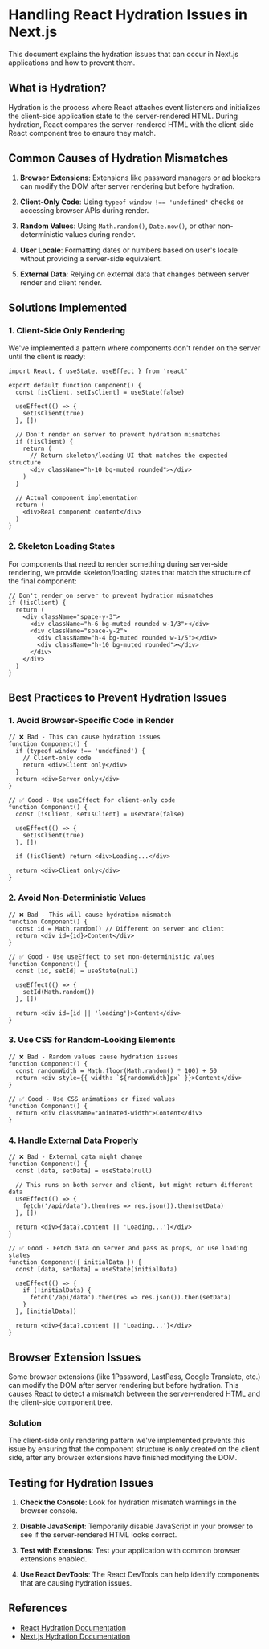 # Handling React Hydration Issues in Next.js

This document explains the hydration issues that can occur in Next.js applications and how to prevent them.

## What is Hydration?

Hydration is the process where React attaches event listeners and initializes the client-side application state to the server-rendered HTML. During hydration, React compares the server-rendered HTML with the client-side React component tree to ensure they match.

## Common Causes of Hydration Mismatches

1. **Browser Extensions**: Extensions like password managers or ad blockers can modify the DOM after server rendering but before hydration.

2. **Client-Only Code**: Using `typeof window !== 'undefined'` checks or accessing browser APIs during render.

3. **Random Values**: Using `Math.random()`, `Date.now()`, or other non-deterministic values during render.

4. **User Locale**: Formatting dates or numbers based on user's locale without providing a server-side equivalent.

5. **External Data**: Relying on external data that changes between server render and client render.

## Solutions Implemented

### 1. Client-Side Only Rendering

We've implemented a pattern where components don't render on the server until the client is ready:

```tsx
import React, { useState, useEffect } from 'react'

export default function Component() {
  const [isClient, setIsClient] = useState(false)

  useEffect(() => {
    setIsClient(true)
  }, [])

  // Don't render on server to prevent hydration mismatches
  if (!isClient) {
    return (
      // Return skeleton/loading UI that matches the expected structure
      <div className="h-10 bg-muted rounded"></div>
    )
  }

  // Actual component implementation
  return (
    <div>Real component content</div>
  )
}
```

### 2. Skeleton Loading States

For components that need to render something during server-side rendering, we provide skeleton/loading states that match the structure of the final component:

```tsx
// Don't render on server to prevent hydration mismatches
if (!isClient) {
  return (
    <div className="space-y-3">
      <div className="h-6 bg-muted rounded w-1/3"></div>
      <div className="space-y-2">
        <div className="h-4 bg-muted rounded w-1/5"></div>
        <div className="h-10 bg-muted rounded"></div>
      </div>
    </div>
  )
}
```

## Best Practices to Prevent Hydration Issues

### 1. Avoid Browser-Specific Code in Render

```tsx
// ❌ Bad - This can cause hydration issues
function Component() {
  if (typeof window !== 'undefined') {
    // Client-only code
    return <div>Client only</div>
  }
  return <div>Server only</div>
}

// ✅ Good - Use useEffect for client-only code
function Component() {
  const [isClient, setIsClient] = useState(false)
  
  useEffect(() => {
    setIsClient(true)
  }, [])
  
  if (!isClient) return <div>Loading...</div>
  
  return <div>Client only</div>
}
```

### 2. Avoid Non-Deterministic Values

```tsx
// ❌ Bad - This will cause hydration mismatch
function Component() {
  const id = Math.random() // Different on server and client
  return <div id={id}>Content</div>
}

// ✅ Good - Use useEffect to set non-deterministic values
function Component() {
  const [id, setId] = useState(null)
  
  useEffect(() => {
    setId(Math.random())
  }, [])
  
  return <div id={id || 'loading'}>Content</div>
}
```

### 3. Use CSS for Random-Looking Elements

```tsx
// ❌ Bad - Random values cause hydration issues
function Component() {
  const randomWidth = Math.floor(Math.random() * 100) + 50
  return <div style={{ width: `${randomWidth}px` }}>Content</div>
}

// ✅ Good - Use CSS animations or fixed values
function Component() {
  return <div className="animated-width">Content</div>
}
```

### 4. Handle External Data Properly

```tsx
// ❌ Bad - External data might change
function Component() {
  const [data, setData] = useState(null)
  
  // This runs on both server and client, but might return different data
  useEffect(() => {
    fetch('/api/data').then(res => res.json()).then(setData)
  }, [])
  
  return <div>{data?.content || 'Loading...'}</div>
}

// ✅ Good - Fetch data on server and pass as props, or use loading states
function Component({ initialData }) {
  const [data, setData] = useState(initialData)
  
  useEffect(() => {
    if (!initialData) {
      fetch('/api/data').then(res => res.json()).then(setData)
    }
  }, [initialData])
  
  return <div>{data?.content || 'Loading...'}</div>
}
```

## Browser Extension Issues

Some browser extensions (like 1Password, LastPass, Google Translate, etc.) can modify the DOM after server rendering but before hydration. This causes React to detect a mismatch between the server-rendered HTML and the client-side component tree.

### Solution

The client-side only rendering pattern we've implemented prevents this issue by ensuring that the component structure is only created on the client side, after any browser extensions have finished modifying the DOM.

## Testing for Hydration Issues

1. **Check the Console**: Look for hydration mismatch warnings in the browser console.

2. **Disable JavaScript**: Temporarily disable JavaScript in your browser to see if the server-rendered HTML looks correct.

3. **Test with Extensions**: Test your application with common browser extensions enabled.

4. **Use React DevTools**: The React DevTools can help identify components that are causing hydration issues.

## References

- [React Hydration Documentation](https://react.dev/reference/react-dom/client/hydrateRoot)
- [Next.js Hydration Documentation](https://nextjs.org/docs/pages/building-your-application/rendering/client-side-rendering)